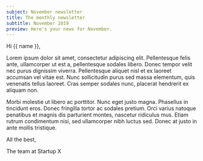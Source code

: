 ```yaml
---
subject: November newsletter
title: The monthly newsletter
subtitle: November 2019
preview: Here's your news for November.
---
```


Hi {{ name }},

Lorem ipsum dolor sit amet, consectetur adipiscing elit. Pellentesque felis ante, ullamcorper ut est a, pellentesque sodales libero. Donec tempor velit nec purus dignissim viverra. Pellentesque aliquet nisl et ex laoreet accumsan vel vitae est. Nunc sollicitudin purus sed massa elementum, quis venenatis tellus laoreet. Cras semper sodales nunc, placerat hendrerit ex aliquam non.

Morbi molestie ut libero ac porttitor. Nunc eget justo magna. Phasellus in tincidunt eros. Donec fringilla tortor ac sodales pretium. Orci varius natoque penatibus et magnis dis parturient montes, nascetur ridiculus mus. Etiam rutrum condimentum nisi, sed ullamcorper nibh luctus sed. Donec at justo in ante mollis tristique.

All the best,

The team at Startup X

